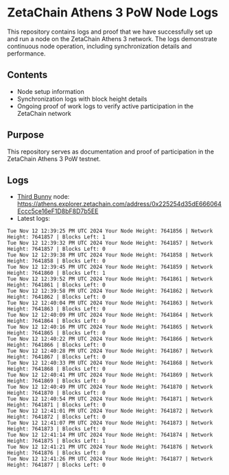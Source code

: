 # ZetaChain Athens 3 PoW Node Logs
This repository contains logs and proof that we have successfully set up and run a node on the ZetaChain Athens 3 network. The logs demonstrate continuous node operation, including synchronization details and performance.

## Contents
- Node setup information
- Synchronization logs with block height details
- Ongoing proof of work logs to verify active participation in the ZetaChain network

## Purpose
This repository serves as documentation and proof of participation in the ZetaChain Athens 3 PoW testnet.

## Logs

- [Third Bunny](https://thirdbunny.xyz/) node: https://athens.explorer.zetachain.com/address/0x225254d35dE666064Eccc5ce16eF1D8bF8D7b5EE
- Latest logs:
```
Tue Nov 12 12:39:25 PM UTC 2024 Your Node Height: 7641856 | Network Height: 7641857 | Blocks Left: 1
Tue Nov 12 12:39:32 PM UTC 2024 Your Node Height: 7641857 | Network Height: 7641857 | Blocks Left: 0
Tue Nov 12 12:39:38 PM UTC 2024 Your Node Height: 7641858 | Network Height: 7641858 | Blocks Left: 0
Tue Nov 12 12:39:45 PM UTC 2024 Your Node Height: 7641859 | Network Height: 7641860 | Blocks Left: 1
Tue Nov 12 12:39:52 PM UTC 2024 Your Node Height: 7641861 | Network Height: 7641861 | Blocks Left: 0
Tue Nov 12 12:39:58 PM UTC 2024 Your Node Height: 7641862 | Network Height: 7641862 | Blocks Left: 0
Tue Nov 12 12:40:04 PM UTC 2024 Your Node Height: 7641863 | Network Height: 7641863 | Blocks Left: 0
Tue Nov 12 12:40:09 PM UTC 2024 Your Node Height: 7641864 | Network Height: 7641864 | Blocks Left: 0
Tue Nov 12 12:40:16 PM UTC 2024 Your Node Height: 7641865 | Network Height: 7641865 | Blocks Left: 0
Tue Nov 12 12:40:22 PM UTC 2024 Your Node Height: 7641866 | Network Height: 7641866 | Blocks Left: 0
Tue Nov 12 12:40:28 PM UTC 2024 Your Node Height: 7641867 | Network Height: 7641867 | Blocks Left: 0
Tue Nov 12 12:40:33 PM UTC 2024 Your Node Height: 7641868 | Network Height: 7641868 | Blocks Left: 0
Tue Nov 12 12:40:41 PM UTC 2024 Your Node Height: 7641869 | Network Height: 7641869 | Blocks Left: 0
Tue Nov 12 12:40:49 PM UTC 2024 Your Node Height: 7641870 | Network Height: 7641870 | Blocks Left: 0
Tue Nov 12 12:40:54 PM UTC 2024 Your Node Height: 7641871 | Network Height: 7641871 | Blocks Left: 0
Tue Nov 12 12:41:01 PM UTC 2024 Your Node Height: 7641872 | Network Height: 7641872 | Blocks Left: 0
Tue Nov 12 12:41:07 PM UTC 2024 Your Node Height: 7641873 | Network Height: 7641873 | Blocks Left: 0
Tue Nov 12 12:41:14 PM UTC 2024 Your Node Height: 7641874 | Network Height: 7641875 | Blocks Left: 1
Tue Nov 12 12:41:21 PM UTC 2024 Your Node Height: 7641876 | Network Height: 7641876 | Blocks Left: 0
Tue Nov 12 12:41:26 PM UTC 2024 Your Node Height: 7641877 | Network Height: 7641877 | Blocks Left: 0
```
